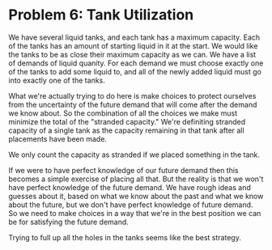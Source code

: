 
# Problem 6: Tank Utilization
We have several liquid tanks, and each tank has a maximum capacity.
Each of the tanks has an amount of starting liquid in it at the start.
We would like the tanks to be as close their maximum capacity as we can.
We have a list of demands of liquid quanity.
For each demand we must choose exactly one of the tanks to add some liquid to,
and all of the newly added liquid must go into exactly one of the tanks.

What we're actually trying to do here is make choices to protect ourselves from
the uncertainty of the future demand that will come after the demand we know about.
So the combination of all the choices we make must minimize the total of the
"stranded capacity."  We're definiting stranded capacity of a single tank
as the capacity remaining in that tank after all placements have been made.

We only count the capacity as stranded if we placed something in the tank.

If we were to have perfect knowledge of our future demand then this becomes a simple exercise of placing
all that.  But the reality is that we won't have perfect knowledge of the future demand.
We have rough ideas and guesses about it, based on what we know about the past and what we know about 
the future, but we don't have perfect knowledge of future demand.  So we need to make choices in a way
that we're in the best position we can be for satisfying the future demand.

Trying to full up all the holes in the tanks seems like the best strategy.
